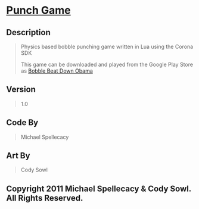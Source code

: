 # [Punch Game](https://play.google.com/store/apps/details?id=com.frakle.bbd.obama)

## Description
> Physics based bobble punching game written in Lua using the Corona SDK
>
> This game can be downloaded and played from the Google Play Store as [Bobble Beat Down Obama](https://play.google.com/store/apps/details?id=com.frakle.bbd.obama)
 
 
## Version
> 1.0

## Code By
> Michael Spellecacy

## Art By
> Cody Sowl

## Copyright 2011 Michael Spellecacy & Cody Sowl. All Rights Reserved.





